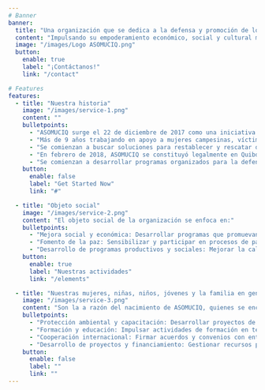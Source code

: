 ```yaml
---
# Banner
banner:
  title: "Una organización que se dedica a la defensa y promoción de los derechos humanos de estas mujeres"
  content: "Impulsando su empoderamiento económico, social y cultural mediante programas que mejoren su calidad de vida, educación, acceso a oportunidades laborales y desarrollo cultural."
  image: "/images/Logo ASOMUCIQ.png"
  button:
    enable: true
    label: "¡Contáctanos!"
    link: "/contact"

# Features
features:
  - title: "Nuestra historia"
    image: "/images/service-1.png"
    content: ""
    bulletpoints:
      - "ASOMUCIQ surge el 22 de diciembre de 2017 como una iniciativa de un grupo de mujeres reunidas en asamblea."
      - "Más de 9 años trabajando en apoyo a mujeres campesinas, víctimas del conflicto armado, madres cabeza de hogar y mujeres en estado de vulnerabilidad."
      - "Se comienzan a buscar soluciones para restablecer y rescatar derechos, contribuyendo al mejoramiento de la calidad de vida de sus integrantes y sus familias."
      - "En febrero de 2018, ASOMUCIQ se constituyó legalmente en Quibdó."
      - "Se comienzan a desarrollar programas organizados para la defensa, protección y promoción de los derechos humanos."
    button:
      enable: false
      label: "Get Started Now"
      link: "#"

  - title: "Objeto social"
    image: "/images/service-2.png"
    content: "El objeto social de la organización se enfoca en:"
    bulletpoints:
      - "Mejora social y económica: Desarrollar programas que promuevan los derechos humanos, la vivienda, la cultura, la formación, la recreación y la construcción del tejido social a través de proyectos públicos y privados."
      - "Fomento de la paz: Sensibilizar y participar en procesos de paz con grupos armados ilegales."
      - "Desarrollo de programas productivos y sociales: Mejorar la calidad de vida y garantizar el acceso a los beneficios del Estado, promoviendo la creación de microempresas, desarrollo agropecuario y pesquero."
    button:
      enable: true
      label: "Nuestras actividades"
      link: "/elements"

  - title: "Nuestras mujeres, niñas, niños, jóvenes y la familia en general"
    image: "/images/service-3.png"
    content: "Son la a razón del nacimiento de ASOMUCIQ, quienes se encuentran inmersos en las diferentes situaciones de vulnerabilidad , de pobreza, pobreza extrema, condiciones de exclusión en todos los ámbitos de la vida sin el reconocimiento pleno de sus derechos."
    bulletpoints:
      - "Protección ambiental y capacitación: Desarrollar proyectos de reforestación, control de la contaminación y manejo de recursos hídricos y residuos."
      - "Formación y educación: Impulsar actividades de formación en temas relacionados con medio ambiente, riesgos laborales, contabilidad y otros ámbitos técnicos."
      - "Cooperación internacional: Firmar acuerdos y convenios con entidades nacionales e internacionales para apoyar proyectos y actividades sociales."
      - "Desarrollo de proyectos y financiamiento: Gestionar recursos para el financiamiento de actividades y proyectos a nivel nacional e internacional, y realizar alianzas estratégicas con otras entidades."
    button:
      enable: false
      label: ""
      link: ""
---
```


